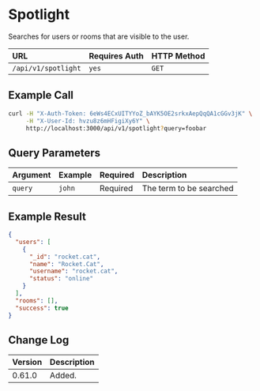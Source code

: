 # Spotlight

Searches for users or rooms that are visible to the user.

| URL | Requires Auth | HTTP Method |
| :--- | :--- | :--- |
| `/api/v1/spotlight` | `yes` | `GET` |

## Example Call

```bash
curl -H "X-Auth-Token: 6eWs4ECxUITYYoZ_bAYK5OE2srkxAepQqQA1cGGv3jK" \
     -H "X-User-Id: hvzu8z6mHFigiXy6Y" \
     http://localhost:3000/api/v1/spotlight?query=foobar
```

## Query Parameters

| Argument | Example | Required | Description |
| :--- | :--- | :--- | :--- |
| `query` | `john` | Required | The term to be searched |

## Example Result

```json
{
  "users": [
    {
      "_id": "rocket.cat",
      "name": "Rocket.Cat",
      "username": "rocket.cat",
      "status": "online"
    }
  ],
  "rooms": [],
  "success": true
}
```

## Change Log

| Version | Description |
| :--- | :--- |
| 0.61.0 | Added. |